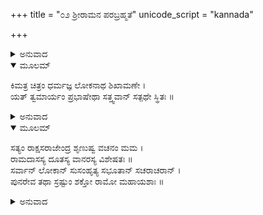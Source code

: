 +++
title = "೦೨ ಶ್ರೀರಾಮನ ಪರಬ್ರಹ್ಮತೆ"
unicode_script = "kannada"

+++


<details><summary>ಅನುವಾದ</summary>

ರಾಮಾಯಣವನ್ನು ಕೇಲವು ಜನರು ನರಚರಿತ್ರೆ ಎಂದು ತಿಳಿಯುತ್ತಾರೆ. ಶ್ರೀರಾಮನ ಈಶ್ವರತೆಯ ಪ್ರತಿಪಾದಕ (ನೋಡಿರಿ ಬಾಲಕಾಂಡ 15 ರಿಂದ 18ನೆ ಸರ್ಗ, ಮತ್ತೆ 76/17-19; ಅಯೋಧ್ಯಾಕಾಂಡ 1/7, ಅರಣ್ಯ 3/37, ಸುಂದರ 25, 27/31-51, 51/38, ಯುದ್ಧ 59/110/ 95/25, 111 ಹಾಗೂ 117 ಪೂರ್ಣಸರ್ಗ, 119/18, 119/32ರಲ್ಲಿ ಸುಸ್ಪಷ್ಟ ‘ಬ್ರಹ್ಮ’ ಶಬ್ದ ಉತ್ತರದ 8/26/, 51/12-22, 104/4 ಮುಂತಾದವು. ವಂಗ ಹಾಗೂ ಪಶ್ಚಿಮ ಶಾಖೆಯಲ್ಲಿಯೂ ಇವೆಲ್ಲ ಶ್ಲೋಕಗಳಿವೆ. ಕೆಲವು ಕಡೆ ಇನ್ನೂಹೆಚ್ಚಾಗಿಯೇ ಇದೆ.) ಸಾವಿರಾರು ವಚನಗಳು ಪ್ರಕ್ಷಿಪ್ತವೆಂದು ತಿಳಿಯುತ್ತಾರೆ. ಆದರೆ ಗಮನವಿಟ್ಟು ಓದಿದಾಗ ಶ್ರೀರಾಮನ ದೈವತ್ವ ಎಲ್ಲೆಡೆ ಕಾಣುತ್ತದೆ. ಗಂಭೀರ ಚಿಂತನೆಯ ಬಳಿಕವಾದರೋ ಪ್ರತಿಯೊಂದು ಶ್ಲೋಕವೂ ಶ್ರೀರಾಮನ ಅಚಿಂತ್ಯ ಶಕ್ತಿಮತ್ತತೆ, ಲೋಕೋತ್ತರ ಧರ್ಮಪ್ರಿಯತೆ, ಆಶ್ರಿತ ವತ್ಸಲತೆ ಹಾಗೂ ದೈವತ್ವದ ಪ್ರತಿಪಾದಕ ಕಂಡು ಬರುತ್ತದೆ. ವಿಭೀಷಣ ಶರಣಾಗತಿಯ ಸಮಯ ಯಾವುದೇ ಐಶ್ವರ್ಯ ಪ್ರದರ್ಶಕ ವಚನಗಳು ಬಾರದಿದ್ದರೂ ಶ್ರೀರಾಮನ ಅಪ್ರತಿಮ ಮಾರ್ದ್ರವ, ಕಪೋತದ ಆತಿಥ್ಯ ಸತ್ಕಾರದ ಉದಾಹರಣ, ಪರಮರ್ಷಿ ಕಂಡುವಿನ ಗಾಥೆ ಓಡುವುದು ಹಾಗೂ ತನ್ನಲ್ಲಿ ಶರಣು ಬಂದಿರುವ ಸಮಸ್ತ ಪ್ರಾಣಿಗಳಿಗೆ, ಸಮಸ್ತ ಪ್ರಾಣಿಗಳಿಂದ ಅಭಯದಾನಕೊಡುವ ಸ್ವಾಭಾವಿಕ ನಿಯಮವನ್ನು ಘೋಷಿಸಿದ ಬಳಿಕ, ಸುಗ್ರೀವನು ವಿವಶನಾಗಿ-ಧರ್ಮಜ್ಞನೇ! ಲೋಕನಾಥರ ಶಿರೋಮಣಿಯೇ! ನೀನು ಹೀಗೆ ಹೇಳಿದುದರಲ್ಲಿ ಯಾವ ಆಶ್ಚರ್ಯವೂ ಇಲ್ಲ; ಏಕೆಂದರೆ ನೀನು ಮಹಾನ್ ಶಕ್ತಿಶಾಲಿ ಹಾಗೂ ಸತ್ಪಥದಲ್ಲಿ ಆರೂಢನಾಗಿರುವೆ.
</details>

<details open><summary>ಮೂಲಮ್</summary>

ಕಿಮತ್ರ ಚಿತ್ರಂ ಧರ್ಮಜ್ಞ ಲೋಕನಾಥ ಶಿಖಾಮಣೇ ।  
ಯತ್ ತ್ವಮಾರ್ಯಂ ಪ್ರಭಾಷೇಥಾ ಸತ್ತ್ವವಾನ್ ಸತ್ಪಥೇ ಸ್ಥಿತಃ ॥
</details>

<details><summary>ಅನುವಾದ</summary>

(6/18/36)  
ಹೀಗೆಯೇ ಹನುಮಂತನು ಸೀತೆಯ ಮುಂದೆ ಮತ್ತು ರಾವಣನ ಮುಂದೆ ಹೇಳಿದ ಶ್ರೀರಾಮನ ಗುಣಗಳಲ್ಲಿ ಅವನನ್ನು ಈಶ್ವರನೆಂದು ಹೇಳದಿದ್ದರೂ ‘ಶ್ರೀರಾಮನು ಒಂದೇ ಗಳಿಗೆಯಲ್ಲಿ ಸಮಸ್ತ ಸ್ಥಾವರ ಜಂಗಮಾತ್ಮಕ ವಿಶ್ವವನ್ನು ಸಂಹಾರಮಾಡಿ, ಮರುಕ್ಷಣದಲ್ಲಿ ಪುನಃ ಈ ಜಗತ್ತನ್ನು ಇದ್ದಹಾಗೆಯೇ ನಿರ್ಮಾಣ ಮಾಡುವ ಸಾಮರ್ಥ್ಯವಿದೆ’ ಎಂದು ಹೇಳುವುದರಲ್ಲಿ ದೇವತ್ವದ ಭಾವವು ಸ್ಪಷ್ಟವಾಗುವುದಿಲ್ಲವೆ? ಎಷ್ಟು ಸ್ಪಷ್ಟವಾಗಿದೆ?
</details>

<details open><summary>ಮೂಲಮ್</summary>

ಸತ್ಯಂ ರಾಕ್ಷಸರಾಜೇಂದ್ರ ಶೃಣುಷ್ವ ವಚನಂ ಮಮ ।  
ರಾಮದಾಸಸ್ಯ ದೂತಸ್ಯ ವಾನರಸ್ಯ ವಿಶೇಷತಃ ॥  
ಸರ್ವಾನ್ ಲೋಕಾನ್ ಸುಸಂಹೃತ್ಯ ಸಭೂತಾನ್ ಸಚರಾಚರಾನ್ ।  
ಪುನರೇವ ತಥಾ ಸ್ರಷ್ಟುಂ ಶಕ್ತೋ ರಾಮೋ ಮಹಾಯಶಾಃ ॥
</details>

<details><summary>ಅನುವಾದ</summary>

(ವಾ.ಸುಂ-51/38-39)  
ತಪಸ್ವೀ ವಾಲ್ಮೀಕಿಯವರು ರಾಮನ ಜಾಪಕರೇ ಆಗಿದ್ದುದು ಸತ್ಯವಾಗಿದೆ. (ಅವರು ಮರಾಮರಾ ಎಂದು ಜಪಿಸುವ ಕಥೆಯನ್ನು ಅನೇಕರು ನಿರ್ಮೂಲವೆಂದು ಹೇಳಿದರೂ ಈ ಕಥೆ ಅಧ್ಯಾತ್ಮರಾಮಾಯಣ ಅಯೋಧ್ಯಾಕಾಂಡ, ಆನಂದರಾಮಾಯಣ ರಾಜ್ಯಕಾಂಡ 14 ಹಾಗೂ ಸ್ಕಂದ ಪುರಾಣದಲ್ಲಿಯೂ ಅನೇಕ ಸಲ ಬಂದಿದೆ, ತುಲಸೀದಾಸರೇ ಆದಿ ಸಂತರೂ ಬರೆದಿದ್ದಾರೆ) ಇದರಿಂದ ಅವರಿಗೆ ಎಲ್ಲ ಸಿದ್ಧಿಗಳು ದೊರಕಿದ್ದವು, ಆದ್ದರಿಂದ ಇದರಲ್ಲಿ ಶ್ರೀಮನ್ನಾರಾಯಣನನ್ನೇ ಕಾವ್ಯರೂಪದಲ್ಲಿ ಹಾಡಿರುವರು. ಅಲ್ಲದೆ ಆಗಿನ ಕಂದ-ಮೂಲ ತಿನ್ನುವ ವನವಾಸಿಗಳು ಸರ್ವಥಾ ನಿರಪೇಕ್ಷ ತಪಸ್ವಿಗಳಿಗೆ ಯಾವುದೇ ರಾಜನ ಚರಿತ್ರವನ್ನು ವರ್ಣಿಸುವುದರಿಂದ ಯಾವುದೇ ಲಾಭವಿಲ್ಲ. ಯೋಗವಾಸಿಷ್ಠದಲ್ಲಿಯೂ ಅವರು ಗುಪ್ತ ರೂಪದಿಂದ ಶ್ರೀರಾಮನ ವಿಸ್ತಾರವಾದ ಚರಿತ್ರೆಯನ್ನು ಹಾಡಿರುವರು. ಪ್ರಥಮ ಅಧ್ಯಾಯದಲ್ಲಿ ಹಾಗೂ ಇತರೆಡೆಗಳಲ್ಲಿ ಅವನ ನಾರಾಯಣತ್ವವನ್ನು ಸ್ಪಷ್ಟವಾಗಿ ಪ್ರತಿಪಾದಿಸಿರುವರು. ವಾಸ್ತವವಾಗಿ ಪ್ರೇಮದ ಮಧುರತೆ ಅದರ ಗೂಢತ್ವದಲ್ಲೇ ಇರುವುದು. ದೇವತೆಗಳ ಸಂಬಂಧದಲ್ಲಿ ‘ಪರೋಕ್ಷಪ್ರಿಯಾ ಇವ ಹಿ ದೇವಾಃ’ (ಐತರೇಯ 1/3/14; ಬೃಹದಾ-4/2/2) ಎಂಬುದು ಪ್ರಸಿದ್ಧವೇ ಆಗಿದೆ. ಆದ್ದರಿಂದ ಮಹರ್ಷಿಯ ಈ ವರ್ಣನಾಕ್ರಮವು ಗೂಢ ಪ್ರೇಮದ್ದೇ ಆಗಿದೆ, ಆದರೆ ಸಾಧಕನಿಗೆ ಅದು ಎಲ್ಲೆಡೆ ಸ್ಪಷ್ಟವಾಗಿಯೇ ಅರಿವಿಗೆ ಬರುತ್ತದೆ. ಇದರ ಕುರಿತು ನೂರಾರು ಸಂಸ್ಕೃತ ವ್ಯಾಖ್ಯೆಗಳೂ ಇದಕ್ಕೆ ಸಾಕ್ಷಿಯಾಗಿವೆ.
</details>
